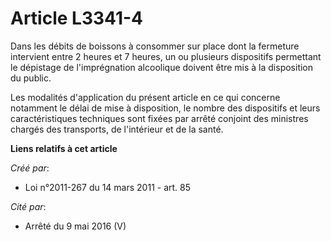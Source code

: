 # Article L3341-4

Dans les débits de boissons à consommer sur place dont la fermeture intervient entre 2 heures et 7 heures, un ou plusieurs
dispositifs permettant le dépistage de l'imprégnation alcoolique doivent être mis à la disposition du public. 

Les modalités d'application du présent article en ce qui concerne notamment le délai de mise à disposition, le nombre des
dispositifs et leurs caractéristiques techniques sont fixées par arrêté conjoint des ministres chargés des transports, de
l'intérieur et de la santé.

**Liens relatifs à cet article**

_Créé par_:

  - Loi n°2011-267 du 14 mars 2011 - art. 85

_Cité par_:

  - Arrêté du 9 mai 2016 (V)
